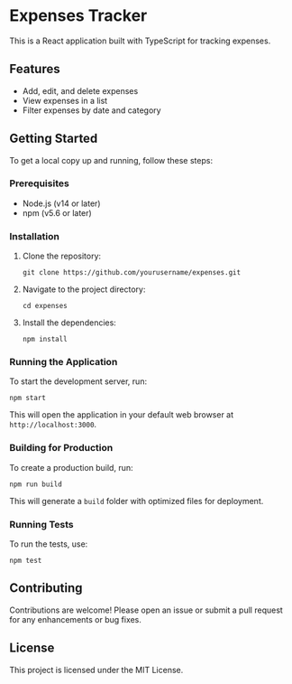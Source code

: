 # Expenses Tracker

This is a React application built with TypeScript for tracking expenses.

## Features

- Add, edit, and delete expenses
- View expenses in a list
- Filter expenses by date and category

## Getting Started

To get a local copy up and running, follow these steps:

### Prerequisites

- Node.js (v14 or later)
- npm (v5.6 or later)

### Installation

1. Clone the repository:
   ```
   git clone https://github.com/yourusername/expenses.git
   ```

2. Navigate to the project directory:
   ```
   cd expenses
   ```

3. Install the dependencies:
   ```
   npm install
   ```

### Running the Application

To start the development server, run:
```
npm start
```
This will open the application in your default web browser at `http://localhost:3000`.

### Building for Production

To create a production build, run:
```
npm run build
```
This will generate a `build` folder with optimized files for deployment.

### Running Tests

To run the tests, use:
```
npm test
```

## Contributing

Contributions are welcome! Please open an issue or submit a pull request for any enhancements or bug fixes.

## License

This project is licensed under the MIT License.